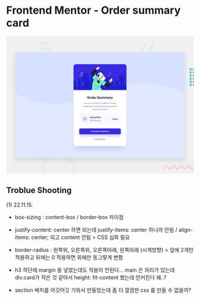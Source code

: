 # Frontend Mentor - Order summary card

![Design preview for the Order summary card coding challenge](./design/desktop-preview.jpg)



## Troblue Shooting 

(1) 22.11.15.

- box-sizing : content-box / border-box 차이점

- justify-content: center 하면 되는데 justify-items: center 하니까 안됨 / align-items: center; 되고 content 안됨 > CSS 심화 필요

- border-radius : 왼쪽위, 오른쪽위, 오른쪽아래, 왼쪽아래 (시계방향) > 앞에 2개만 적용하고 뒤에는 0 적용하면 위에만 동그랗게 변함

- h3 하단에 margin 을 넣었는데도 적용이 안된다... main 은 자리가 있는데 div.card가 작은 것 같아서 height: fit-content 했는데 안커진다 왜..?

- section 배치를 어깃어깃 기워서 만들었는데 좀 더 깔끔한 css 를 만들 수 없을까?

